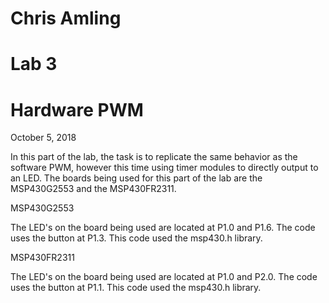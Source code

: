 # Chris Amling
# Lab 3
# Hardware PWM
October 5, 2018

In this part of the lab, the task is to replicate the same behavior as the software PWM, however this time using timer modules to directly output to an LED. The boards being used for this part of the lab are the MSP430G2553 and the MSP430FR2311.

MSP430G2553

The LED's on the board being used are located at P1.0 and P1.6. The code uses the button at P1.3. This code used the msp430.h library.

MSP430FR2311

The LED's on the board being used are located at P1.0 and P2.0. The code uses the button at P1.1. This code used the msp430.h library.
